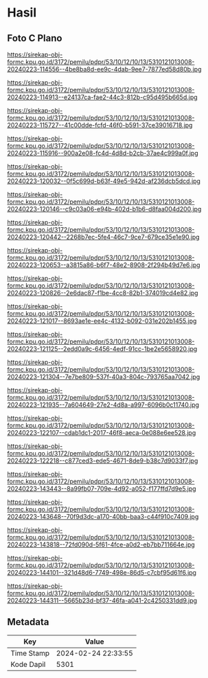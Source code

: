# Hasil

## Foto C Plano

https://sirekap-obj-formc.kpu.go.id/3172/pemilu/pdpr/53/10/12/10/13/5310121013008-20240223-114556--4be8ba8d-ee9c-4dab-9ee7-7877ed58d80b.jpg

https://sirekap-obj-formc.kpu.go.id/3172/pemilu/pdpr/53/10/12/10/13/5310121013008-20240223-114913--e24137ca-fae2-44c3-812b-c95d495b665d.jpg

https://sirekap-obj-formc.kpu.go.id/3172/pemilu/pdpr/53/10/12/10/13/5310121013008-20240223-115727--41c00dde-fcfd-46f0-b591-37ce39016718.jpg

https://sirekap-obj-formc.kpu.go.id/3172/pemilu/pdpr/53/10/12/10/13/5310121013008-20240223-115916--900a2e08-fc4d-4d8d-b2cb-37ae4c999a0f.jpg

https://sirekap-obj-formc.kpu.go.id/3172/pemilu/pdpr/53/10/12/10/13/5310121013008-20240223-120032--0f5c699d-b63f-49e5-942d-af236dcb5dcd.jpg

https://sirekap-obj-formc.kpu.go.id/3172/pemilu/pdpr/53/10/12/10/13/5310121013008-20240223-120146--c9c03a06-e94b-402d-b1b6-d8faa004d200.jpg

https://sirekap-obj-formc.kpu.go.id/3172/pemilu/pdpr/53/10/12/10/13/5310121013008-20240223-120442--2268b7ec-5fe4-46c7-9ce7-679ce35e1e90.jpg

https://sirekap-obj-formc.kpu.go.id/3172/pemilu/pdpr/53/10/12/10/13/5310121013008-20240223-120653--a3815a86-b6f7-48e2-8908-2f294b49d7e6.jpg

https://sirekap-obj-formc.kpu.go.id/3172/pemilu/pdpr/53/10/12/10/13/5310121013008-20240223-120826--2e6dac87-f1be-4cc8-82b1-374019cd4e82.jpg

https://sirekap-obj-formc.kpu.go.id/3172/pemilu/pdpr/53/10/12/10/13/5310121013008-20240223-121017--8693ae1e-ee4c-4132-b092-031e202b1455.jpg

https://sirekap-obj-formc.kpu.go.id/3172/pemilu/pdpr/53/10/12/10/13/5310121013008-20240223-121125--2edd0a9c-6456-4edf-91cc-1be2e5658920.jpg

https://sirekap-obj-formc.kpu.go.id/3172/pemilu/pdpr/53/10/12/10/13/5310121013008-20240223-121304--7e7be809-537f-40a3-804c-793765aa7042.jpg

https://sirekap-obj-formc.kpu.go.id/3172/pemilu/pdpr/53/10/12/10/13/5310121013008-20240223-121935--7a604649-27e2-4d8a-a997-6096b0c11740.jpg

https://sirekap-obj-formc.kpu.go.id/3172/pemilu/pdpr/53/10/12/10/13/5310121013008-20240223-122107--cdab1dc1-2017-46f8-aeca-0e088e6ee528.jpg

https://sirekap-obj-formc.kpu.go.id/3172/pemilu/pdpr/53/10/12/10/13/5310121013008-20240223-122218--c877ced3-ede5-4671-8de9-b38c7d9033f7.jpg

https://sirekap-obj-formc.kpu.go.id/3172/pemilu/pdpr/53/10/12/10/13/5310121013008-20240223-143443--8a99fb07-709e-4d92-a052-f177ffd7d9e5.jpg

https://sirekap-obj-formc.kpu.go.id/3172/pemilu/pdpr/53/10/12/10/13/5310121013008-20240223-143648--70f9d3dc-a170-40bb-baa3-c44f910c7409.jpg

https://sirekap-obj-formc.kpu.go.id/3172/pemilu/pdpr/53/10/12/10/13/5310121013008-20240223-143818--72fd090d-5f61-4fce-a0d2-eb7bb711664e.jpg

https://sirekap-obj-formc.kpu.go.id/3172/pemilu/pdpr/53/10/12/10/13/5310121013008-20240223-144101--321d48d6-7749-498e-86d5-c7cbf95d61f6.jpg

https://sirekap-obj-formc.kpu.go.id/3172/pemilu/pdpr/53/10/12/10/13/5310121013008-20240223-144311--5665b23d-bf37-46fa-a041-2c4250331dd9.jpg


## Metadata

| Key        | Value               |
| ---------- | ------------------- |
| Time Stamp | 2024-02-24 22:33:55 |
| Kode Dapil | 5301                |



